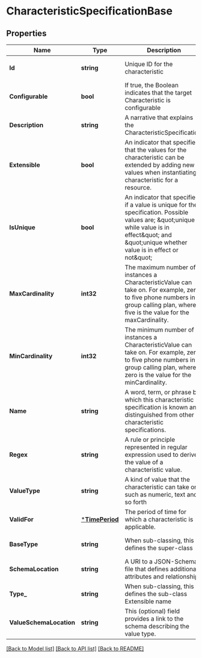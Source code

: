 # CharacteristicSpecificationBase

## Properties
Name | Type | Description | Notes
------------ | ------------- | ------------- | -------------
**Id** | **string** | Unique ID for the characteristic | [optional] [default to null]
**Configurable** | **bool** | If true, the Boolean indicates that the target Characteristic is configurable | [optional] [default to null]
**Description** | **string** | A narrative that explains the CharacteristicSpecification. | [optional] [default to null]
**Extensible** | **bool** | An indicator that specifies that the values for the characteristic can be extended by adding new values when instantiating a characteristic for a resource. | [optional] [default to null]
**IsUnique** | **bool** | An indicator that specifies if a value is unique for the specification. Possible values are; \&quot;unique while value is in effect\&quot; and \&quot;unique whether value is in effect or not\&quot; | [optional] [default to null]
**MaxCardinality** | **int32** | The maximum number of instances a CharacteristicValue can take on. For example, zero to five phone numbers in a group calling plan, where five is the value for the maxCardinality. | [optional] [default to null]
**MinCardinality** | **int32** | The minimum number of instances a CharacteristicValue can take on. For example, zero to five phone numbers in a group calling plan, where zero is the value for the minCardinality. | [optional] [default to null]
**Name** | **string** | A word, term, or phrase by which this characteristic specification is known and distinguished from other characteristic specifications. | [optional] [default to null]
**Regex** | **string** | A rule or principle represented in regular expression used to derive the value of a characteristic value. | [optional] [default to null]
**ValueType** | **string** | A kind of value that the characteristic can take on, such as numeric, text and so forth | [optional] [default to null]
**ValidFor** | [***TimePeriod**](TimePeriod.md) | The period of time for which a characteristic is applicable. | [optional] [default to null]
**BaseType** | **string** | When sub-classing, this defines the super-class | [optional] [default to null]
**SchemaLocation** | **string** | A URI to a JSON-Schema file that defines additional attributes and relationships | [optional] [default to null]
**Type_** | **string** | When sub-classing, this defines the sub-class Extensible name | [optional] [default to null]
**ValueSchemaLocation** | **string** | This (optional) field provides a link to the schema describing the value type. | [optional] [default to null]

[[Back to Model list]](../README.md#documentation-for-models) [[Back to API list]](../README.md#documentation-for-api-endpoints) [[Back to README]](../README.md)


